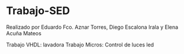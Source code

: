 # Trabajo-SED
Realizado por Eduardo Fco. Aznar Torres, Diego Escalona Irala y Elena Acuña Mateos

Trabajo VHDL: lavadora
Trabajo Micros: Control de luces led
